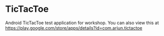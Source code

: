 # TicTacToe
Android TicTacToe
test application for workshop.
You can also view this at https://play.google.com/store/apps/details?id=com.arjun.tictactoe
